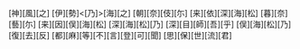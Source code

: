 [神][風][之] [伊][勢]<[乃]>[海][之] [朝][奈][伎][尓] [来][依][深][海][松] [暮][奈][藝][尓] [来][因][俣][海][松] [深][海][松][乃] [深][目][師][吾][乎] [俣][海][松][乃] [復][去][反] [都][麻][等][不][言][登][可][聞] [思][保][世][流][君]
